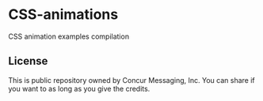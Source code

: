 # CSS-animations
CSS animation examples compilation

## License

This is public repository owned by Concur Messaging, Inc. You can share if you want to as long as you give the credits.